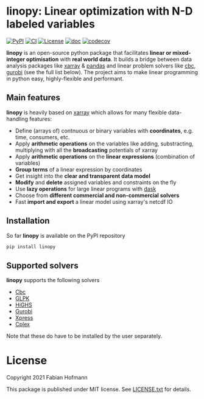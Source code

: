 # linopy: Linear optimization with N-D labeled variables

[![PyPI](https://img.shields.io/pypi/v/linopy)](https://pypi.org/project/linopy/) [![CI](https://github.com/FabianHofmann/linopy/actions/workflows/CI.yaml/badge.svg)](https://github.com/FabianHofmann/linopy/actions/workflows/CI.yaml) [![License](https://img.shields.io/pypi/l/linopy.svg)](LICENSE.txt) [![doc](https://readthedocs.org/projects/linopy/badge/?version=latest)](https://linopy.readthedocs.io/en/latest/) [![codecov](https://codecov.io/gh/PyPSA/linopy/branch/master/graph/badge.svg?token=TT4EYFCCZX)](https://codecov.io/gh/PyPSA/linopy)

**linopy** is an open-source python package that facilitates **linear or mixed-integer optimisation** with **real world data**. It builds a bridge between data analysis packages like [xarray](https://github.com/pydata/xarray) & [pandas](https://pandas.pydata.org/) and linear problem solvers like [cbc](https://projects.coin-or.org/Cbc), [gurobi](https://www.gurobi.com/) (see the full list below). The project aims to make linear programming in python easy, highly-flexible and performant.


## Main features

**linopy** is heavily based on [xarray](https://github.com/pydata/xarray) which allows for many flexible data-handling features:

* Define (arrays of) contnuous or binary variables with **coordinates**, e.g. time, consumers, etc.
* Apply **arithmetic operations** on the variables like adding, substracting, multiplying with all the  **broadcasting** potentials of xarray
* Apply **arithmetic operations** on the **linear expressions** (combination of variables)
* **Group terms** of a linear expression by coordinates
* Get insight into the **clear and transparent data model**
* **Modify** and **delete** assigned variables and constraints on the fly
* Use **lazy operations** for large linear programs  with [dask](https://dask.org/)
* Choose from **different commercial and non-commercial solvers**
* Fast **import and export** a linear model using xarray's netcdf IO


## Installation

So far **linopy** is available on the PyPI repository

```bash
pip install linopy
```

## Supported solvers

**linopy** supports the following solvers

* [Cbc](https://projects.coin-or.org/Cbc)
* [GLPK](https://www.gnu.org/software/glpk/)
* [HiGHS](https://www.maths.ed.ac.uk/hall/HiGHS/)
* [Gurobi](https://www.gurobi.com/)
* [Xpress](https://www.fico.com/en/products/fico-xpress-solver)
* [Cplex](https://www.ibm.com/de-de/analytics/cplex-optimizer)

Note that these do have to be installed by the user separately.


# License

Copyright 2021 Fabian Hofmann



This package is published under MIT license. See [LICENSE.txt](LICENSE.txt) for details.
